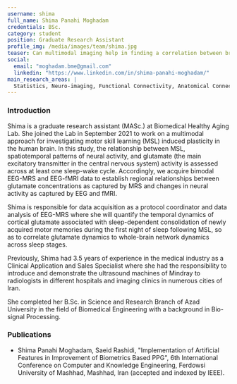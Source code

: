 ```yaml
---
username: shima
full_name: Shima Panahi Moghadam
credentials: BSc.
category: student
position: Graduate Research Assistant
profile_img: /media/images/team/shima.jpg
teaser: Can multimodal imaging help in finding a correlation between brain dynamics and circadian glutamate variations induced by a Motor Skill Learning task?
social:
  email: "moghadam.bme@gmail.com"
  linkedin: "https://www.linkedin.com/in/shima-panahi-moghadam/"
main_research_areas: |
  Statistics, Neuro-imaging, Functional Connectivity, Anatomical Connectivity
---
```


### Introduction

Shima is a graduate research assistant (MASc.) at Biomedical Healthy Aging Lab. She joined the Lab
in September 2021 to work on a multimodal approach for investigating motor skill learning (MSL) induced plasticity in the human brain. In this study, the relationship between MSL, spatiotemporal
patterns of neural activity, and glutamate (the main excitatory transmitter in the central nervous
system) activity is assessed across at least one sleep-wake cycle.
Accordingly, we acquire bimodal EEG-MRS and EEG-fMRI data to establish regional relationships
between glutamate concentrations as captured by MRS and changes in neural activity as captured by
EEG and fMRI.

Shima is responsible for data acquisition as a protocol coordinator and data analysis of EEG-MRS where
she will quantify the temporal dynamics of cortical glutamate associated with sleep-dependent
consolidation of newly acquired motor memories during the first night of sleep following MSL, so as to
correlate glutamate dynamics to whole-brain network dynamics across sleep stages.

Previously, Shima had 3.5 years of experience in the medical industry as a Clinical Application and
Sales Specialist where she had the responsibility to introduce and demonstrate the ultrasound machines
of Mindray to radiologists in different hospitals and imaging clinics in numerous cities of Iran.

She completed her B.Sc. in Science and Research Branch of Azad University in the field of Biomedical
Engineering with a background in Bio-signal Processing.

### Publications

- Shima Panahi Moghadam, Saeid Rashidi, "Implementation of Artificial Features in Improvement of Biometrics Based PPG", 6th International Conference on Computer and Knowledge Engineering,
  Ferdowsi University of Mashhad, Mashhad, Iran (accepted and indexed by IEEE).
